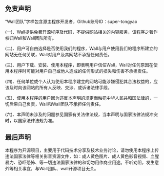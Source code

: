 ## 免责声明

“Wall团队”字样包含源主程序开发者，Github账号ID：super-tongyao

(一)、Wall提供免费开源程序及代码，不提供网站相关的内容服务，该程序之著作权归Wall和Wall团队所有。

(二)、用户可自由选择是否使用我们的程序，Wall与用户使用我们的程序所建立的网站无任何关联，Wall对用户及其网站不承担任何责任。

(三)、用户下载、安装、使用本程序，即表明用户信任Wall，Wall对任何原因在使用本程序时可能对用户自己或他人造成的任何形式的损失和伤害不承担责任。

(四)、任何单位或个人认为使用本程序建立的网站可能涉嫌侵犯其合法权益的，应该及时向该网站的所有人反映、交涉、或诉诸法律手段。

(五)、使用本程序的用户因为违反本声明的规定而触犯中华人民共和国法律的，一切后果自己负责，Wall和Wall团队不承担任何责任。

(六)、本声明未涉及的问题参见国家有关法律法规，当本声明与国家法律法规冲突时，以国家法律法规为准。


## 最后声明

本程序为开源项目，主要用于代码技术分享及技术业务讨论，请勿使用本程序上传违法国家法律等相关影音资源文件，如：成人黄色图片、成人黄色影音视频、血腥暴力、恐吓恐怖、等一切违法国家法律的和切勿用作商业用途。不听劝阻，发生意外等相关事宜，与Wall团队、wall开源项目无关。
